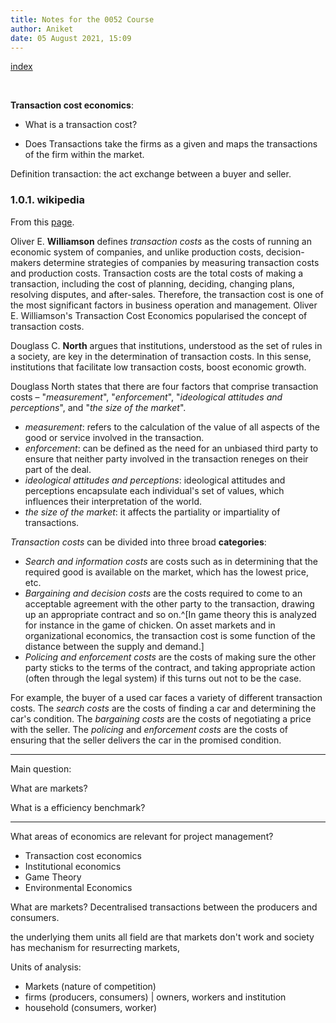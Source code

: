```yaml
---
title: Notes for the 0052 Course
author: Aniket
date: 05 August 2021, 15:09
---
```


<link rel="stylesheet" href="/Users/aniket/_files/css/style1.css">

[index](index.html)

&nbsp;


**Transaction cost economics**: 

- What is a transaction cost? 

- Does Transactions take the firms as a given and maps the transactions of the firm within the market. 

Definition transaction: the act exchange between a buyer and seller. 

### 1.0.1. wikipedia

From this [page](https://en.wikipedia.org/wiki/Transaction_cost). 

Oliver E. **Williamson** defines *transaction costs* as the costs of running an economic system of companies, and unlike production costs, decision-makers determine strategies of companies by measuring transaction costs and production costs. Transaction costs are the total costs of making a transaction, including the cost of planning, deciding, changing plans, resolving disputes, and after-sales. Therefore, the transaction cost is one of the most significant factors in business operation and management. Oliver E. Williamson's Transaction Cost Economics popularised the concept of transaction costs. 

Douglass C. **North** argues that institutions, understood as the set of rules in a society, are key in the determination of transaction costs. In this sense, institutions that facilitate low transaction costs, boost economic growth.

Douglass North states that there are four factors that comprise transaction costs – "*measurement*", "*enforcement*", "*ideological attitudes and perceptions*", and "*the size of the market*".

- *measurement*:  refers to the calculation of the value of all aspects of the good or service involved in the transaction.
- *enforcement*: can be defined as the need for an unbiased third party to ensure that neither party involved in the transaction reneges on their part of the deal.
- *ideological attitudes and perceptions*: ideological attitudes and perceptions encapsulate each individual's set of values, which influences their interpretation of the world.
- *the size of the market*: it affects the partiality or impartiality of transactions.


*Transaction costs* can be divided into three broad **categories**:

- *Search and information costs* are costs such as in determining that the required good is available on the market, which has the lowest price, etc.
- *Bargaining and decision costs* are the costs required to come to an acceptable agreement with the other party to the transaction, drawing up an appropriate contract and so on.^[In game theory this is analyzed for instance in the game of chicken. On asset markets and in organizational economics, the transaction cost is some function of the distance between the supply and demand.]
- *Policing and enforcement costs* are the costs of making sure the other party sticks to the terms of the contract, and taking appropriate action (often through the legal system) if this turns out not to be the case.

For example, the buyer of a used car faces a variety of different transaction costs. The *search costs* are the costs of finding a car and determining the car's condition. The *bargaining costs* are the costs of negotiating a price with the seller. The *policing* and *enforcement costs* are the costs of ensuring that the seller delivers the car in the promised condition.

<hr>

Main question: 

What are markets? 

What is a efficiency benchmark? 

<hr>

What areas of economics are relevant for project management? 

- Transaction cost economics
- Institutional economics
- Game Theory
- Environmental Economics

What are markets? Decentralised transactions between the producers and consumers.

the underlying them units all field are that markets don't work and society has mechanism for resurrecting markets,

Units of analysis: 

- Markets (nature of competition)
- firms (producers, consumers) | owners, workers and institution
- household (consumers, worker)







